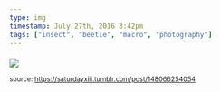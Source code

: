 ```yaml
---
type: img
timestamp: July 27th, 2016 3:42pm
tags: ["insect", "beetle", "macro", "photography"]
---
```

####
<img src="https://saturdayxiii.github.io/media/148066254054.jpg"/>
                                                                                
                
                
                
                
                                
<small>source: https://saturdayxiii.tumblr.com/post/148066254054</small>